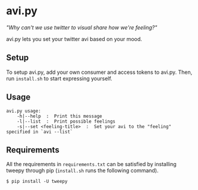 # avi.py
*"Why can't we use twitter to visual share how we're feeling?"*

avi.py lets you set your twitter avi based on your mood.

## Setup
To setup avi.py, add your own consumer and access tokens to avi.py. Then, run `install.sh` to start expressing yourself.

## Usage
```
avi.py usage:
    -h|--help  :  Print this message
    -l|--list  :  Print possible feelings
    -s|--set <feeling-title>  :  Set your avi to the "feeling" specified in `avi --list`
```

## Requirements
All the requirements in `requirements.txt` can be satisfied by installing tweepy through pip (`install.sh` runs the following command).

    $ pip install -U tweepy
